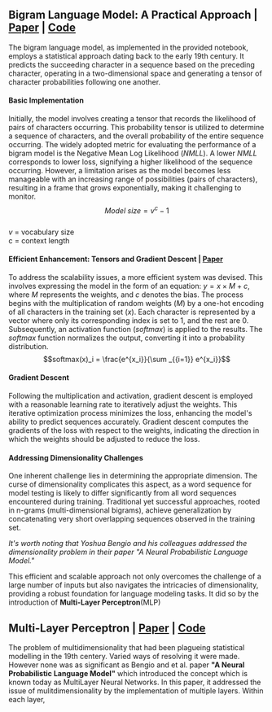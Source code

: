 ## **Bigram Language Model: A Practical Approach** | [Paper](./assets/rumelhart86.pdf) | [Code](https://github.com/amar-jay/karparthy/blob/main/makemore/bigram.ipynb)

The bigram language model, as implemented in the provided notebook, employs a statistical approach dating back to the early 19th century. It predicts the succeeding character in a sequence based on the preceding character, operating in a two-dimensional space and generating a tensor of character probabilities following one another.

#### **Basic Implementation** 
Initially, the model involves creating a tensor that records the likelihood of pairs of characters occurring. This probability tensor is utilized to determine a sequence of characters, and the overall probability of the entire sequence occurring. The widely adopted metric for evaluating the performance of a bigram model is the Negative Mean Log Likelihood ($NMLL$). A lower $NMLL$ corresponds to lower loss, signifying a higher likelihood of the sequence occurring. However, a limitation arises as the model becomes less manageable with an increasing range of possibilities (pairs of characters), resulting in a frame that grows exponentially, making it challenging to monitor. \
$$Model\ size = v^c - 1$$ \
$v$ = vocabulary size \
c = context length 

#### **Efficient Enhancement: Tensors and Gradient Descent** | [Paper](./assets/rumelhart86.pdf) 
To address the scalability issues, a more efficient system was devised. This involves expressing the model in the form of an equation: $y=x \times M + c$, where $M$ represents the weights, and $c$ denotes the bias. The process begins with the multiplication of random weights $(M)$ by a one-hot encoding of all characters in the training set $(x)$. Each character is represented by a vector where only its corresponding index is set to 1, and the rest are 0. Subsequently, an activation function $(softmax)$ is applied to the results. The $softmax$ function normalizes the output, converting it into a probability distribution. \
$$softmax(x)_i = \frac{e^{x_i}}{\sum _{{i=1}} e^{x_i}}$$
#### **Gradient Descent**
Following the multiplication and activation, gradient descent is employed with a reasonable learning rate to iteratively adjust the weights. This iterative optimization process minimizes the loss, enhancing the model's ability to predict sequences accurately. Gradient descent computes the gradients of the loss with respect to the weights, indicating the direction in which the weights should be adjusted to reduce the loss.

#### **Addressing Dimensionality Challenges** 
One inherent challenge lies in determining the appropriate dimension. The curse of dimensionality complicates this aspect, as a word sequence for model testing is likely to differ significantly from all word sequences encountered during training. Traditional yet successful approaches, rooted in n-grams (multi-dimensional bigrams), achieve generalization by concatenating very short overlapping sequences observed in the training set.

_It's worth noting that Yoshua Bengio and his colleagues addressed the dimensionality problem in their paper "A Neural Probabilistic Language Model."_

This efficient and scalable approach not only overcomes the challenge of a large number of inputs but also navigates the intricacies of dimensionality, providing a robust foundation for language modeling tasks. It did so by the introduction of **Multi-Layer Perceptron**(MLP)

## Multi-Layer Perceptron | [Paper](https://www.jmlr.org/papers/volume3/bengio03a/bengio03a.pdf) | [Code](https://github.com/amar-jay/karparthy/blob/main/makemore/mlp.ipynb)
The problem of multidimensionality that had been plagueing statistical modelling in the 19th centery. Varied ways of resolving it were made. However none was as significant as Bengio and et al. paper **"A Neural Probabilistic Language Model"** which introduced the concept which is known today as MultiLayer Neural Networks. In this paper, it addressed the issue of mulitdimensionality by the implementation of multiple layers. Within each layer, 
